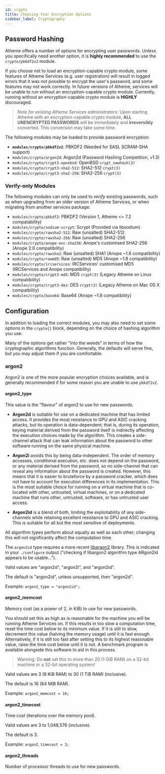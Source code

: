 ```yaml
---
id: crypto
title: Choosing Your Encryption Options
sidebar_label: Cryptography
---
```


## Password Hashing

Atheme offers a number of options for encrypting user passwords. Unless you specifically need another option, it is **highly recommended** to use the `crypto/pbkdf2v2` module.

If you choose not to load an encryption-capable crypto module, some features of Atheme Services
(e.g. user registration) will result in logged errors that it was not possible to encrypt the user's
password, and some features may not work correctly. In future versions of Atheme, services will be
unable to run without an encryption-capable crypto module. Currently, running without an encryption-capable
crypto module is **HIGHLY** discouraged.

>_Note for existing Atheme Services administrators:_ Upon starting Atheme 
>with an encryption-capable
>crypto module, **ALL UNENCRYPTED PASSWORDS** will be immediately and 
>**irreversibly** converted. This
>conversion may take some time.

The following modules may be loaded to provide password encryption:
* **`modules/crypto/pbkdf2v2`**: PBKDF2 (Needed for SASL SCRAM-SHA support)
* `modules/crypto/argon2d`: Argon2d (Password Hashing Competition, v1.3)
* `modules/crypto/crypt3-openbsd`: OpenBSD `crypt_newhash(3)`
* `modules/crypto/crypt3-sha2-512`: SHA2-512 `crypt(3)`
* `modules/crypto/crypt3-sha2-256`: SHA2-256 `crypt(3)`

### Verify-only Modules

The following modules can only be used to _verify_ existing passwords, such as when upgrading
from an older version of Atheme Services, or when migrating from another services package:

* `modules/crypto/pbkdf2`: PBKDF2 (Version 1, Atheme <= 7.2 compatability)
* `modules/crypto/sodium-scrypt`: Scrypt (Provided via libsodium)
* `modules/crypto/rawsha2-512`: Raw (unsalted) SHA2-512
* `modules/crypto/rawsha2-256`: Raw (unsalted) SHA2-256
* `modules/crypto/anope-enc-sha256`: Anope's customised SHA2-256 (Anope 2.0 compatibility)
* `modules/crypto/rawsha1`: Raw (unsalted) SHA1 (Anope ~1.8 compatibility)
* `modules/crypto/rawmd5`: Raw (unsalted) MD5 (Anope ~1.8 compatibility)
* `modules/crypto/ircservices`: IRCServices' customised MD5 (IRCServices and Anope compatibility)
* `modules/crypto/crypt3-md5`: MD5 `crypt(3)` (Legacy Atheme on Linux compatibility)
* `modules/crypto/crypt3-des`: DES `crypt(3)` (Legacy Atheme on Mac OS X compatbility)
* `modules/crypto/base64`: Base64 (Anope ~1.8 compatibility)

## Configuration

In addition to loading the correct modules, you may also need to set some options in the `crypto{}` block, depending on the choice of hashing algorithm you use.

Many of the options get rather "into the weeds" in terms of how the cryptographic algorithms function. Generally, the defaults will serve fine, but you may adjust them if you are comfortable.

### argon2

Argon2 is one of the more popular encryption choices available, and is generally recommended if for some reason you are unable to use `pbkdf2v2`.

#### argon2_type

This value is the "flavour" of argon2 to use for new passwords.

- **Argon2d** is suitable for use on a dedicated machine that has limited access. It provides the most resistance to GPU and ASIC cracking attacks, but its operation is data-dependent; that is, during its operation, keying material derived from the password itself is indirectly affecting the execution choices made by the algorithm. This creates a side-channel attack that can leak information about the password to other software running on the same physical machine.

- **Argon2i** avoids this by being data-independent. The order of memory accesses, conditional execution, etc. does not depend on the password, or any material derived from the password, so no side-channel that can reveal any information about the password is created. However, this means that it is easier to bruteforce by a password cracker, which does not have to account for execution differences in its implementation. This is the most suitable choice for running on a virtual machine that is co-located with other, untrusted, virtual machines, or on a dedicated machine that runs other, untrusted, software, or has untrusted user access.

- **Argon2id** is a blend of both, limiting the exploitability of any side-channels while retaining excellent resistance to GPU and ASIC cracking. This is suitable for all but the most sensitive of deployments.

All algorithm types perform about equally as well as each other; changing this will not significantly affect the computation time.

The `argon2id` type requires a more recent [libargon2](https://github.com/P-H-C/phc-winner-argon2) library. This is indicated in your `./configure` output ("checking if libargon2 algorithm type ARgon2id appears to be usable...").

Valid values are "argon2d", "argon2i", and "argon2id".

The default is "argon2id", unless unsupported, then "argon2d".

Example: `argon2_type = "argon2id";`

#### argon2_memcost

Memory cost (as a power of 2, in KiB) to use for new passwords.

You should set this as high as is reasonable for the machine you will be running Atheme Services on. If this results in too slow a computation time, reset the time cost below to its minimum value. If it is still to slow, decrement this value (halving the memory usage) until it is fast enough. Alternatively, if it is still too fast after setting this to its highest reasonable value, raise the time cost below until it is not. A benchmark program is available alongside this software to aid in this process.

> Warning: Do **not** set this to more than 20 (1 GiB RAM) on a 32-bit machine or a 32-bit operating system!

Valid values are 3 (8 KiB RAM) to 30 (1 TiB RAM) (inclusive).

The default is 16 (64 MiB RAM).

Example: `argon2_memcost = 16;`

#### argon2_timecost

Time cost (iterations over the memory pool).

Valid values are 3 to 1,048,576 (inclusive).

The default is 3.

Example: `argon2_timecost = 3;`

#### argon2_threads

Number of processor threads to use for new passwords.